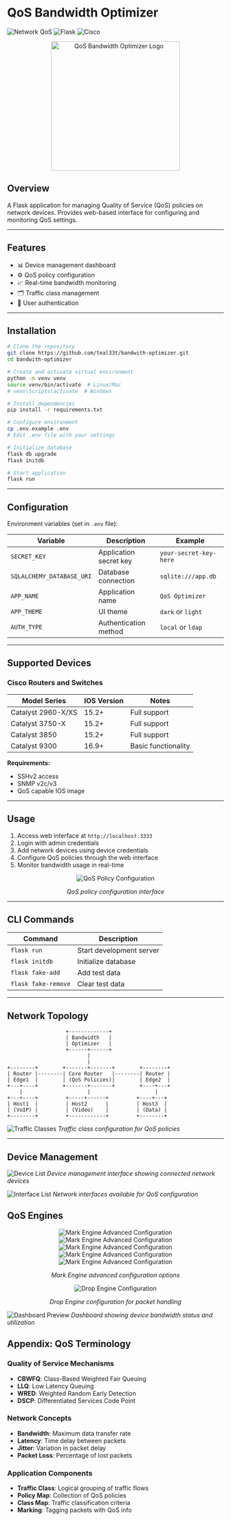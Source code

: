 # QoS Bandwidth Optimizer

![Network QoS](https://img.shields.io/badge/Network-QoS-blue)
![Flask](https://img.shields.io/badge/Framework-Flask-green)
![Cisco](https://img.shields.io/badge/Supported-Cisco-orange)

<div align="center">
  <img src="logo.jpg" alt="QoS Bandwidth Optimizer Logo" width="300">
</div>

## Overview
A Flask application for managing Quality of Service (QoS) policies on network devices. Provides web-based interface for configuring and monitoring QoS settings.

---

## Features
- 📊 Device management dashboard
- ⚙️ QoS policy configuration
- 📈 Real-time bandwidth monitoring
- 🗂️ Traffic class management
- 🔐 User authentication


---

## Installation

```bash
# Clone the repository
git clone https://github.com/teal33t/bandwith-optimizer.git
cd bandwith-optimizer

# Create and activate virtual environment
python -m venv venv
source venv/bin/activate  # Linux/Mac
# venv\Scripts\activate  # Windows

# Install dependencies
pip install -r requirements.txt

# Configure environment
cp .env.example .env
# Edit .env file with your settings

# Initialize database
flask db upgrade
flask initdb

# Start application
flask run
```

---

## Configuration
Environment variables (set in `.env` file):

| Variable | Description | Example |
|----------|-------------|---------|
| `SECRET_KEY` | Application secret key | `your-secret-key-here` |
| `SQLALCHEMY_DATABASE_URI` | Database connection | `sqlite:///app.db` |
| `APP_NAME` | Application name | `QoS Optimizer` |
| `APP_THEME` | UI theme | `dark` or `light` |
| `AUTH_TYPE` | Authentication method | `local` or `ldap` |

---

## Supported Devices

### Cisco Routers and Switches
| Model Series | IOS Version | Notes |
|--------------|-------------|-------|
| Catalyst 2960-X/XS | 15.2+ | Full support |
| Catalyst 3750-X | 15.2+ | Full support |
| Catalyst 3850 | 15.2+ | Full support |
| Catalyst 9300 | 16.9+ | Basic functionality |

**Requirements:**
- SSHv2 access
- SNMP v2c/v3
- QoS capable IOS image

---

## Usage
1. Access web interface at `http://localhost:3333`
2. Login with admin credentials
3. Add network devices using device credentials
4. Configure QoS policies through the web interface
5. Monitor bandwidth usage in real-time

<div align="center">
  <img src="images/mark-engine.png" alt="QoS Policy Configuration">
  <p><em>QoS policy configuration interface</em></p>
</div>

---

## CLI Commands

| Command | Description |
|---------|-------------|
| `flask run` | Start development server |
| `flask initdb` | Initialize database |
| `flask fake-add` | Add test data |
| `flask fake-remove` | Clear test data |

---

## Network Topology

```
                   +-------------+
                   | Bandwidth   |
                   | Optimizer   |
                   +------+------+
                          |
                          |
+--------+        +-------+-------+        +--------+
| Router |--------| Core Router   |--------| Router |
| Edge1  |        | (QoS Policies)|        | Edge2  |
+---+----+        +-------+-------+        +----+---+
    |                     |                     |
+---+----+         +-----+------+         +----+---+
| Host1  |         | Host2      |         | Host3  |
| (VoIP) |         | (Video)    |         | (Data) |
+--------+         +------------+         +--------+
```

![Traffic Classes](images/traffic-class.png)
*Traffic class configuration for QoS policies*

---

## Device Management

![Device List](images/device-list.png)
*Device management interface showing connected network devices*

![Interface List](images/interfaces-list.png)
*Network interfaces available for QoS configuration*

## QoS Engines


<div align="center">
  <img src="images/mark-engine.png" alt="Mark Engine Advanced Configuration">
  <img src="images/mark-engine1.png" alt="Mark Engine Advanced Configuration">
  <img src="images/mark-engine2.png" alt="Mark Engine Advanced Configuration">
  <img src="images/mark-engine3.png" alt="Mark Engine Advanced Configuration">
  <img src="images/mark-engine4.png" alt="Mark Engine Advanced Configuration">
  <p><em>Mark Engine advanced configuration options</em></p>
</div>
<div align="center">
  <img src="images/drop-engine.png" alt="Drop Engine Configuration">
  <p><em>Drop Engine configuration for packet handling</em></p>
</div>

![Dashboard Preview](images/bandwidth-list.png)
*Dashboard showing device bandwidth status and utilization*


## Appendix: QoS Terminology

### Quality of Service Mechanisms
- **CBWFQ**: Class-Based Weighted Fair Queuing
- **LLQ**: Low Latency Queuing
- **WRED**: Weighted Random Early Detection
- **DSCP**: Differentiated Services Code Point

### Network Concepts
- **Bandwidth**: Maximum data transfer rate
- **Latency**: Time delay between packets
- **Jitter**: Variation in packet delay
- **Packet Loss**: Percentage of lost packets

### Application Components
- **Traffic Class**: Logical grouping of traffic flows
- **Policy Map**: Collection of QoS policies
- **Class Map**: Traffic classification criteria
- **Marking**: Tagging packets with QoS info
